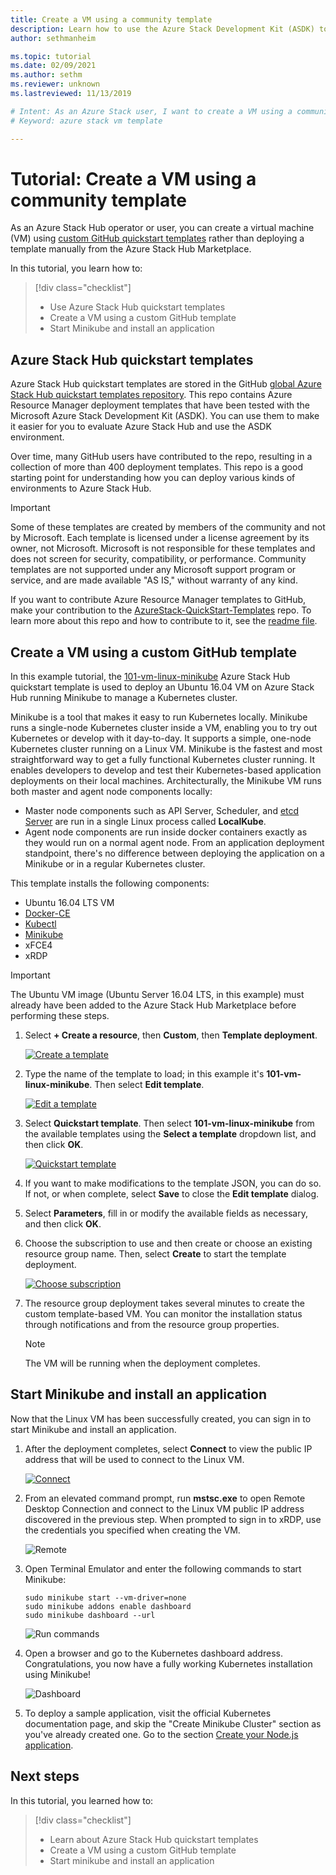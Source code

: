 ```yaml
---
title: Create a VM using a community template 
description: Learn how to use the Azure Stack Development Kit (ASDK) to create a VM using a predefined template and a GitHub custom template.
author: sethmanheim

ms.topic: tutorial
ms.date: 02/09/2021
ms.author: sethm
ms.reviewer: unknown
ms.lastreviewed: 11/13/2019

# Intent: As an Azure Stack user, I want to create a VM using a community template so it's easier and I can evaluate Azure Stack.
# Keyword: azure stack vm template

---
```



# Tutorial: Create a VM using a community template

As an Azure Stack Hub operator or user, you can create a virtual machine (VM) using [custom GitHub quickstart templates](https://github.com/Azure/AzureStack-QuickStart-Templates) rather than deploying a template manually from the Azure Stack Hub Marketplace.

In this tutorial, you learn how to:

> [!div class="checklist"]
> * Use Azure Stack Hub quickstart templates
> * Create a VM using a custom GitHub template
> * Start Minikube and install an application

## Azure Stack Hub quickstart templates

Azure Stack Hub quickstart templates are stored in the GitHub [global Azure Stack Hub quickstart templates repository](https://github.com/Azure/AzureStack-QuickStart-Templates). This repo contains Azure Resource Manager deployment templates that have been tested with the Microsoft Azure Stack Development Kit (ASDK). You can use them to make it easier for you to evaluate Azure Stack Hub and use the ASDK environment.

Over time, many GitHub users have contributed to the repo, resulting in a collection of more than 400 deployment templates. This repo is a good starting point for understanding how you can deploy various kinds of environments to Azure Stack Hub.

> [!IMPORTANT]
> Some of these templates are created by members of the community and not by Microsoft. Each template is licensed under a license agreement by its owner, not Microsoft. Microsoft is not responsible for these templates and does not screen for security, compatibility, or performance. Community templates are not supported under any Microsoft support program or service, and are made available "AS IS," without warranty of any kind.

If you want to contribute Azure Resource Manager templates to GitHub, make your contribution to the [AzureStack-QuickStart-Templates](https://github.com/Azure/AzureStack-QuickStart-Templates) repo. To learn more about this repo and how to contribute to it, see the [readme file](https://aka.ms/aa6zktg).

## Create a VM using a custom GitHub template

In this example tutorial, the [101-vm-linux-minikube](https://github.com/Azure/AzureStack-QuickStart-Templates/tree/master/101-vm-linux-minikube) Azure Stack Hub quickstart template is used to deploy an Ubuntu 16.04 VM on Azure Stack Hub running Minikube to manage a Kubernetes cluster.

Minikube is a tool that makes it easy to run Kubernetes locally. Minikube runs a single-node Kubernetes cluster inside a VM, enabling you to try out Kubernetes or develop with it day-to-day. It supports a simple, one-node Kubernetes cluster running on a Linux VM. Minikube is the fastest and most straightforward way to get a fully functional Kubernetes cluster running. It enables developers to develop and test their Kubernetes-based application deployments on their local machines. Architecturally, the Minikube VM runs both master and agent node components locally:

* Master node components such as API Server, Scheduler, and [etcd Server](https://coreos.com/etcd/) are run in a single Linux process called **LocalKube**.
* Agent node components are run inside docker containers exactly as they would run on a normal agent node. From an application deployment standpoint, there's no difference between deploying the application on a Minikube or in a regular Kubernetes cluster.

This template installs the following components:

* Ubuntu 16.04 LTS VM
* [Docker-CE](https://download.docker.com/linux/ubuntu)
* [Kubectl](https://storage.googleapis.com/kubernetes-release/release/v1.8.0/bin/linux/amd64/kubectl)
* [Minikube](https://storage.googleapis.com/minikube/releases/latest/minikube-linux-amd64)
* xFCE4
* xRDP

> [!IMPORTANT]
> The Ubuntu VM image (Ubuntu Server 16.04 LTS, in this example) must already have been added to the Azure Stack Hub Marketplace before performing these steps.

1. Select **+ Create a resource**, then **Custom**, then **Template deployment**.

   [![Create a template](media/azure-stack-create-vm-template/vm-template-1.png)](media/azure-stack-create-vm-template/vm-template-1-expanded.png#lightbox)

2. Type the name of the template to load; in this example it's **101-vm-linux-minikube**. Then select **Edit template**.

    [![Edit a template](media/azure-stack-create-vm-template/vm-template-2.png)](media/azure-stack-create-vm-template/vm-template-2-expanded.png#lightbox)

3. Select **Quickstart template**. Then select **101-vm-linux-minikube** from the available templates using the **Select a template** dropdown list, and then click **OK**.

    [![Quickstart template](media/azure-stack-create-vm-template/vm-template-3.png)](media/azure-stack-create-vm-template/vm-template-3-expanded.png#lightbox)

4. If you want to make modifications to the template JSON, you can do so. If not, or when complete, select **Save** to close the **Edit template** dialog.

5. Select **Parameters**, fill in or modify the available fields as necessary, and then click **OK**.

6. Choose the subscription to use and then create or choose an existing resource group name. Then, select **Create** to start the template deployment.

    [![Choose subscription](media/azure-stack-create-vm-template/vm-template-4.png)](media/azure-stack-create-vm-template/vm-template-4-expanded.png#lightbox)

7. The resource group deployment takes several minutes to create the custom template-based VM. You can monitor the installation status through notifications and from the resource group properties.

    >[!NOTE]
    > The VM will be running when the deployment completes.

## Start Minikube and install an application

Now that the Linux VM has been successfully created, you can sign in to start Minikube and install an application.

1. After the deployment completes, select **Connect** to view the public IP address that will be used to connect to the Linux VM.

    [![Connect](media/azure-stack-create-vm-template/vm-template-5.png)](media/azure-stack-create-vm-template/vm-template-5-expanded.png#lightbox)

2. From an elevated command prompt, run **mstsc.exe** to open Remote Desktop Connection and connect to the Linux VM public IP address discovered in the previous step. When prompted to sign in to xRDP, use the credentials you specified when creating the VM.

    ![Remote](media/azure-stack-create-vm-template/10.PNG)

3. Open Terminal Emulator and enter the following commands to start Minikube:

    ```shell
    sudo minikube start --vm-driver=none
    sudo minikube addons enable dashboard
    sudo minikube dashboard --url
    ```

    ![Run commands](media/azure-stack-create-vm-template/11.PNG)

4. Open a browser and go to the Kubernetes dashboard address. Congratulations, you now have a fully working Kubernetes installation using Minikube!

    ![Dashboard](media/azure-stack-create-vm-template/12.PNG)

5. To deploy a sample application, visit the official Kubernetes documentation page, and skip the "Create Minikube Cluster" section as you've already created one. Go to the section [Create your Node.js application](https://kubernetes.io/docs/tutorials/stateless-application/hello-minikube/).

## Next steps

In this tutorial, you learned how to:

> [!div class="checklist"]
> * Learn about Azure Stack Hub quickstart templates
> * Create a VM using a custom GitHub template
> * Start minikube and install an application

